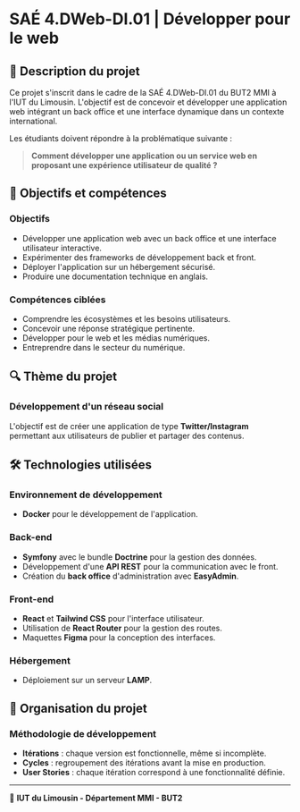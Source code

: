 # SAÉ 4.DWeb-DI.01 | Développer pour le web

## 📌 Description du projet
Ce projet s'inscrit dans le cadre de la SAÉ 4.DWeb-DI.01 du BUT2 MMI à l'IUT du Limousin. L'objectif est de concevoir et développer une application web intégrant un back office et une interface dynamique dans un contexte international. 

Les étudiants doivent répondre à la problématique suivante :
> **Comment développer une application ou un service web en proposant une expérience utilisateur de qualité ?**

## 🎯 Objectifs et compétences

### Objectifs
- Développer une application web avec un back office et une interface utilisateur interactive.
- Expérimenter des frameworks de développement back et front.
- Déployer l'application sur un hébergement sécurisé.
- Produire une documentation technique en anglais.

### Compétences ciblées
- Comprendre les écosystèmes et les besoins utilisateurs.
- Concevoir une réponse stratégique pertinente.
- Développer pour le web et les médias numériques.
- Entreprendre dans le secteur du numérique.

## 🔍 Thème du projet
### **Développement d'un réseau social**
L'objectif est de créer une application de type **Twitter/Instagram** permettant aux utilisateurs de publier et partager des contenus.

## 🛠️ Technologies utilisées
### **Environnement de développement**
- **Docker** pour le développement de l'application.

### **Back-end**
- **Symfony** avec le bundle **Doctrine** pour la gestion des données.
- Développement d'une **API REST** pour la communication avec le front.
- Création du **back office** d'administration avec **EasyAdmin**.

### **Front-end**
- **React** et **Tailwind CSS** pour l'interface utilisateur.
- Utilisation de **React Router** pour la gestion des routes.
- Maquettes **Figma** pour la conception des interfaces.

### **Hébergement**
- Déploiement sur un serveur **LAMP**.

## 📌 Organisation du projet
### **Méthodologie de développement**
- **Itérations** : chaque version est fonctionnelle, même si incomplète.
- **Cycles** : regroupement des itérations avant la mise en production.
- **User Stories** : chaque itération correspond à une fonctionnalité définie.

---

📌 **IUT du Limousin - Département MMI - BUT2**